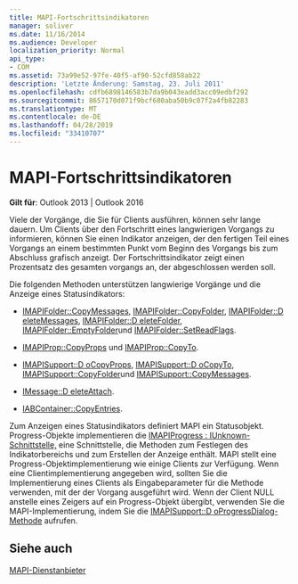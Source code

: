 ```yaml
---
title: MAPI-Fortschrittsindikatoren
manager: soliver
ms.date: 11/16/2014
ms.audience: Developer
localization_priority: Normal
api_type:
- COM
ms.assetid: 73a99e52-97fe-40f5-af90-52cfd858ab22
description: 'Letzte Änderung: Samstag, 23. Juli 2011'
ms.openlocfilehash: cdfb6898146583b7da9b043eadd3acc09edbf292
ms.sourcegitcommit: 8657170d071f9bcf680aba50b9c07f2a4fb82283
ms.translationtype: MT
ms.contentlocale: de-DE
ms.lasthandoff: 04/28/2019
ms.locfileid: "33410707"
---
```

# <a name="mapi-progress-indicators"></a>MAPI-Fortschrittsindikatoren

  
  
**Gilt für**: Outlook 2013 | Outlook 2016 
  
Viele der Vorgänge, die Sie für Clients ausführen, können sehr lange dauern. Um Clients über den Fortschritt eines langwierigen Vorgangs zu informieren, können Sie einen Indikator anzeigen, der den fertigen Teil eines Vorgangs an einem bestimmten Punkt vom Beginn des Vorgangs bis zum Abschluss grafisch anzeigt. Der Fortschrittsindikator zeigt einen Prozentsatz des gesamten vorgangs an, der abgeschlossen werden soll.
  
Die folgenden Methoden unterstützen langwierige Vorgänge und die Anzeige eines Statusindikators:
  
- [IMAPIFolder::CopyMessages](imapifolder-copymessages.md), [IMAPIFolder::CopyFolder](imapifolder-copyfolder.md), [IMAPIFolder::D eleteMessages](imapifolder-deletemessages.md), [IMAPIFolder::D eleteFolder](imapifolder-deletefolder.md), [IMAPIFolder::EmptyFolder](imapifolder-emptyfolder.md)und [IMAPIFolder::SetReadFlags](imapifolder-setreadflags.md).
    
- [IMAPIProp::CopyProps](imapiprop-copyprops.md) und [IMAPIProp::CopyTo](imapiprop-copyto.md).
    
- [IMAPISupport::D oCopyProps](imapisupport-docopyprops.md), [IMAPISupport::D oCopyTo](imapisupport-docopyto.md), [IMAPISupport::CopyFolder](imapisupport-copyfolder.md)und [IMAPISupport::CopyMessages](imapisupport-copymessages.md).
    
- [IMessage::D eleteAttach](imessage-deleteattach.md).
    
- [IABContainer::CopyEntries](iabcontainer-copyentries.md).
    
Zum Anzeigen eines Statusindikators definiert MAPI ein Statusobjekt. Progress-Objekte implementieren die [IMAPIProgress : IUnknown-Schnittstelle,](imapiprogressiunknown.md) eine Schnittstelle, die Methoden zum Festlegen des Indikatorbereichs und zum Erstellen der Anzeige enthält. MAPI stellt eine Progress-Objektimplementierung wie einige Clients zur Verfügung. Wenn eine Clientimplementierung angegeben wird, sollten Sie die Implementierung eines Clients als Eingabeparameter für die Methode verwenden, mit der der Vorgang ausgeführt wird. Wenn der Client NULL anstelle eines Zeigers auf ein Progress-Objekt übergibt, verwenden Sie die MAPI-Implementierung, indem Sie die [IMAPISupport::D oProgressDialog-Methode](imapisupport-doprogressdialog.md) aufrufen. 
  
## <a name="see-also"></a>Siehe auch



[MAPI-Dienstanbieter](mapi-service-providers.md)

